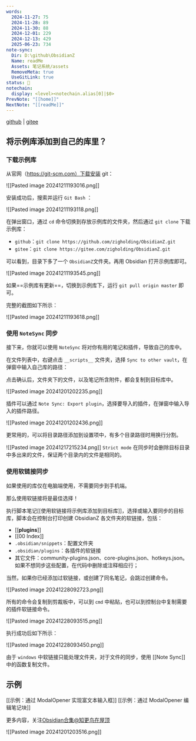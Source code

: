 ```yaml
---
words:
  2024-11-27: 75
  2024-11-28: 89
  2024-11-30: 88
  2024-12-01: 229
  2024-12-13: 429
  2025-06-23: 734
note-sync:
  Dir: D:\github\ObsidianZ
  Name: readMe
  Assets: 笔记系统/assets
  RemoveMeta: true
  UseGitLink: true
status: 🌱
notechain:
  display: <level><notechain.alias[0]|$0>
PrevNote: "[[home]]"
NextNote: "[[readMe]]"
---
```


[github](https://github.com/zigholding/ObsidianZ) | [gitee](https://gitee.com/zigholding/ObsidianZ.git)

## 将示例库添加到自己的库里？

### 下载示例库

从官网（https://git-scm.com）下载安装 git：

![[Pasted image 20241211193016.png]]

安装成功后，搜索并运行 `Git Bash` ：

![[Pasted image 20241211193118.png]]

在弹出窗口，通过 `cd` 命令切换到存放示例库的文件夹，然后通过 `git clone` 下载示例库：
- `github`：`git clone https://github.com/zigholding/ObsidianZ.git`
- `gitee`：`git clone https://gitee.com/zigholding/ObsidianZ.git`

可以看到，目录下多了一个 `ObsidianZ`文件夹。再用 Obsidian 打开示例库即可。

![[Pasted image 20241211193545.png]]

如果==示例库有更新==，切换到示例库下，运行 `git pull origin master` 即可。

完整的截图如下所示：

![[Pasted image 20241211193618.png]]

### 使用 `NoteSync` 同步

接下来，你就可以使用 `NoteSync` 将对你有用的笔记和插件，导致自己的库中。

在文件列表中，右键点击 `__scripts__` 文件夹，选择 `Sync to other vault`，在弹窗中输入自己库的路径：

点击确认后，文件夹下的文件，以及笔记所含附件，都会复制到目标库中。

![[Pasted image 20241201202235.png]]

插件可以通过 `Note Sync: Export plugin`，选择要导入的插件，在弹窗中输入导入的插件路径。

![[Pasted image 20241201202436.png]]

更常用的，可以将目录路径添加到设置项中，有多个目录路径时用换行分割。

![[Pasted image 20241217215234.png]]
`Strict mode` 在同步时会删除目标目录中多出来的文件，保证两个目录内的文件是相同的。

### 使用软链接同步

如果使用的库仅在电脑端使用，不需要同步到手机端。

那么使用软链接将是最佳选择！

执行脚本笔记[[使用软链接将示例库添加到目标库]]，选择或输入要同步的目标库，脚本会在控制台打印创建 ObsidianZ 各文件夹的软链接，包括：
- [[__plugins__]]
- [[00 Index]]
- `.obsidian/snippets`：配置文件夹
- `.obsidian/plugins`：各插件的软链接
- 其它文件：community-plugins.json、core-plugins.json、hotkeys.json。如果不想同步这些配置，在代码中删除或注释相应行；

当然，如果你已经添加过软链接，或创建了同名笔记，会跳过创建命令。

![[Pasted image 20241228092723.png]]

所有的命令会复制到剪裁板中，可以到 `cmd` 中粘贴，也可以到控制台中复制需要的插件软链接命令。

![[Pasted image 20241228093515.png]]

执行成功后如下所示：

![[Pasted image 20241228093450.png]]

由于 `windows` 中软链接只能处理文件夹，对于文件的同步，使用 [[Note Sync]] 中的函数复制文件。


## 示例

[[示例：通过 ModalOpener 实现富文本输入框]]
[[示例：通过 ModalOpener 编辑笔记块]]


更多内容，关注[Obsidian合集@知更鸟在屋顶](https://mp.weixin.qq.com/mp/appmsgalbum?__biz=MzI5MzMxMTU1OQ==&action=getalbum&album_id=3677572515146301446&scene=173&subscene=&sessionid=svr_c2c428d707b&enterid=1732711508&from_msgid=2247488384&from_itemidx=1&count=3&nolastread=1#wechat_redirect)

![[Pasted image 20241201203516.png]]